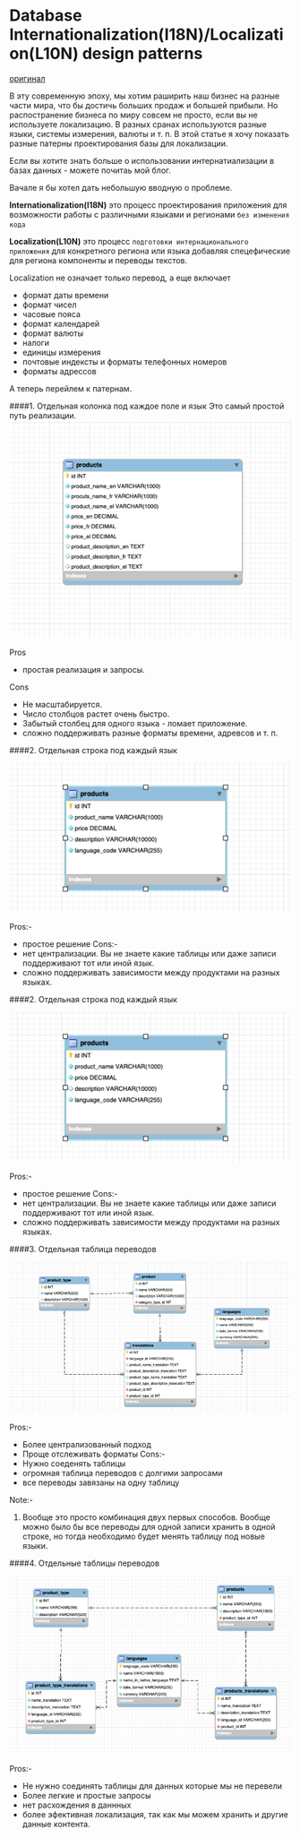 # Database Internationalization(I18N)/Localization(L10N) design patterns
[оригинал](https://medium.com/walkin/database-internationalization-i18n-localization-l10n-design-patterns-94ff372375c6)

В эту современную эпоху, мы хотим раширить наш бизнес на разные части мира, что бы достичь больших продаж и большей прибыли.
Но распостранение бизнеса по миру совсем не просто, если вы не используете локализацию.
В разных сранах используются разные языки, системы измерения, валюты и т. п.
В этой статье я хочу показать разные патерны проектирования базы для локализации.

Если вы хотите знать больше о использовании интернатиализации в базах данных - можете почитаь мой блог.

Вачале я бы хотел дать небольшую вводную о проблеме.

**Internationalization(I18N)** это процесс проектирования приложения для возможности работы с различными 
языками и регионами `без изменения кода`

**Localization(L10N)** это процесс `подготовки интернационального приложения` для конкретного региона или языка
добавляя спецефические для региона компоненты и переводы текстов.

Localization не означает только перевод, а еще включает 
- формат даты времени
- формат чисел
- часовые пояса
- формат календарей
- формат валюты
- налоги
- единицы измерения
- почтовые индексты и форматы телефонных номеров
- форматы адрессов

А теперь перейлем к патернам.

####1. Отдельная колонка под каждое поле и язык
Это самый простой путь реализации.
![отдельная колонка](1.png)   
  
Pros 
- простая реализация и запросы.

Cons 
- Не масштабируется.
- Число столбцов растет очень быстро.
- Забытый столбец для одного языка - ломает приложение.
- сложно поддерживать разные форматы времени, адревсов и т. п.
   
   
####2. Отдельная строка под каждый язык
   
![Отдельная строка](2.png)   
   
Pros:-
- простое решение
Cons:-
- нет централизации. Вы не знаете какие таблицы или даже записи поддерживают тот или иной язык.
- сложно поддерживать зависимости между продуктами на разных языках.   

####2. Отдельная строка под каждый язык
   
![Отдельная строка](2.png)   
   
Pros:-
- простое решение
Cons:-
- нет централизации. Вы не знаете какие таблицы или даже записи поддерживают тот или иной язык.
- сложно поддерживать зависимости между продуктами на разных языках.   

####3. Отдельная таблица переводов
   
![Отдельная таблица переводов](3.png)   
   
Pros:-
- Более централизованный подход
- Проще отслеживать форматы
Cons:-
- Нужно соеденять таблицы
- огромная таблица переводов с долгими запросами
- все переводы завязаны на одну таблицу

Note:-
1. Вообще это просто комбинация двух первых способов.
Вообще можно было бы все переводы для одной записи хранить в одной строке, но тогда необходимо будет менять таблицу под новые языки.

####4. Отдельные таблицы переводов
   
![Отдельный таблицы переводов](4.png)  

Pros:-
- Не нужно соединять таблицы для данных которые мы не перевели
- Более легкие и простые запросы
- нет расхождения в даннных
- более эфективная локализация, так как мы можем хранить и другие данные контента.
